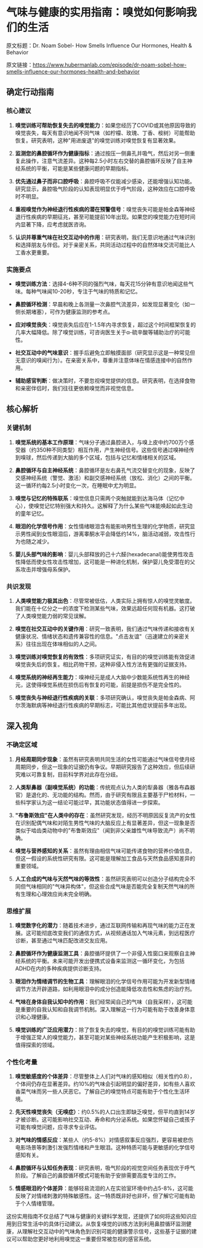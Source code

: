 # 气味与健康的实用指南：嗅觉如何影响我们的生活

原文标题：Dr. Noam Sobel- How Smells Influence Our Hormones, Health & Behavior

原文链接：https://www.hubermanlab.com/episode/dr-noam-sobel-how-smells-influence-our-hormones-health-and-behavior

<YouTube videoId="cS7cNaBrkxo" />

## 确定行动指南

### 核心建议

1. **嗅觉训练可帮助恢复失去的嗅觉能力**：如果您经历了COVID或其他原因导致的嗅觉丧失，每天有意识地闻不同气味（如柠檬、玫瑰、丁香、桉树）可能帮助恢复。研究表明，这种"用进废退"的嗅觉训练对嗅觉恢复有显著效果。

2. **监测您的鼻腔循环作为健康指标**：通过按压一侧鼻孔并吸气，然后对另一侧重复此操作，注意气流差异。这种每2.5小时左右交替的鼻腔循环反映了自主神经系统的平衡，可能是某些健康问题的早期指标。

3. **优先通过鼻子而非口腔呼吸**：鼻腔呼吸不仅能减少感染，还能增强认知功能。研究显示，鼻腔吸气阶段的认知表现明显优于呼气阶段，这种效应在口腔呼吸时不明显。

4. **重视嗅觉作为神经退行性疾病的潜在预警信号**：嗅觉丧失可能是帕金森等神经退行性疾病的早期征兆，甚至可能提前10年出现。如果您的嗅觉能力在短时间内显著下降，应考虑就医咨询。

5. **认识并尊重气味在社交互动中的作用**：研究表明，我们无意识地通过气味识别和选择朋友与伴侣。对于亲密关系，共同活动过程中的自然体味交流可能比人工香水更重要。

### 实施要点

- **嗅觉训练方法**：选择4-6种不同的强烈气味，每天花15分钟有意识地闻这些气味。每种气味闻10-20秒，专注于气味的特质和记忆。

- **鼻腔循环检测**：早晨和晚上各测量一次鼻腔气流差异，如发现显著变化（如一侧长期堵塞），可作为健康监测的参考点。

- **应对嗅觉丧失**：嗅觉丧失后应在1-1.5年内寻求恢复，超过这个时间框架恢复的几率大幅降低。除了嗅觉训练，可咨询医生关于α-硫辛酸等辅助治疗的可能性。

- **社交互动中的气味意识**：握手后避免立即触摸面部（研究显示这是一种常见但无意识的嗅闻行为）。在亲密关系中，尊重并注意体味在情感连接中的自然作用。

- **辅助感官判断**：做决策时，不要忽视嗅觉提供的信息。研究表明，在选择食物和亲密伴侣时，我们往往更依赖嗅觉而非视觉信息。

## 核心解析

### 关键机制

1. **嗅觉系统的基本工作原理**：气味分子通过鼻腔进入，与嗅上皮中约700万个感受器（约350种不同类型）相互作用，产生神经信号。这些信号通过嗅神经传到嗅球，然后传递到大脑的多个区域，包括与记忆和情绪相关的区域。

2. **鼻腔循环与自主神经系统**：鼻腔循环是左右鼻孔气流交替变化的现象，反映了交感神经系统（警觉、激活）和副交感神经系统（放松、消化）之间的平衡。这一循环约每2.5小时变化一次，在睡眠中尤为明显。

3. **嗅觉与记忆的特殊联系**：嗅觉信息只需两个突触就能到达海马体（记忆中心），使嗅觉记忆特别强大和持久。这解释了为什么某些气味能唤起如此生动的童年记忆。

4. **眼泪的化学信号作用**：女性情绪眼泪含有能影响男性生理的化学物质，研究显示男性闻到女性眼泪后，游离睾酮水平会降低约14%，脑活动减弱，攻击性行为也随之减少。

5. **婴儿头部气味的影响**：婴儿头部释放的己十六醛(hexadecanal)能使男性攻击性降低而使女性攻击性增加，这可能是一种进化机制，保护婴儿免受潜在的父系攻击并增强母系保护。

### 共识发现

1. **人类嗅觉能力极其出色**：尽管常被低估，人类实际上拥有惊人的嗅觉灵敏度。我们能在十亿分之一的浓度下检测某些气味，效果远超任何现有机器。这打破了人类嗅觉能力弱的常见误解。

2. **嗅觉在社交互动中的关键作用**：研究一致表明，我们通过气味传递和接收有关健康状况、情绪状态和遗传兼容性的信息。"点击友谊"（迅速建立的亲密关系）往往出现在体味相似的人之间。

3. **嗅觉训练对嗅觉恢复的有效性**：多项研究证实，有目的的嗅觉训练能有效促进嗅觉丧失后的恢复。相比药物干预，这种非侵入性方法有更强的证据支持。

4. **嗅觉系统的神经再生能力**：嗅神经元是成人大脑中少数能系统性再生的神经元，这使得嗅觉系统在损伤后有恢复的可能，前提是损伤不是完全性的。

5. **嗅觉丧失与神经退行性疾病的关联**：多项研究确认，嗅觉丧失是帕金森病、阿尔茨海默病等神经退行性疾病的早期标志，可能比其他症状提前多年出现。

## 深入视角

### 不确定区域

1. **月经周期同步现象**：虽然有研究表明共同生活的女性可能通过气味信号使月经周期同步，但这一现象的证据仍有争议。早期研究报告了这种效应，但后续研究难以可靠复制，目前科学界对此存在分歧。

2. **人类犁鼻器（副嗅觉系统）的功能**：传统观点认为人类的犁鼻器（雅各布森器官）是退化的、无功能的结构。然而，由于研究有限且主要基于尸检材料，一些科学家认为这一结论可能过早，其功能状态值得进一步探索。

3. **"布鲁斯效应"在人类中的存在**：虽然研究发现，经历不明原因反复流产的女性在识别配偶气味和对陌生男性气味的大脑反应上有显著差异，但这一现象是否类似于啮齿类动物中的"布鲁斯效应"（闻到非父亲雄性气味导致流产）尚不明确。

4. **嗅觉与营养感知的关系**：虽然有理由相信气味可能传递食物的营养价值信息，但这一假设的系统性研究有限。这可能是理解加工食品与天然食品感知差异的重要领域。

5. **人工合成的气味与天然气味的等效性**：虽然研究表明可以创造分子结构完全不同但气味相同的"气味异构体"，但这些合成气味是否能完全复制天然气味的所有生理和心理效应尚未完全明确。

### 思维扩展

1. **嗅觉数字化的潜力**：随着技术进步，通过互联网传输和再现气味的能力正在发展。这可能彻底改变我们的通信方式，从视频通话加入气味元素，到远程医疗诊断，甚至通过气味匹配改进交友应用。

2. **鼻腔循环作为健康监测工具**：鼻腔循环提供了一个非侵入性窗口来观察自主神经系统的平衡。未来可能开发出便携式设备来监测这一循环变化，为包括ADHD在内的多种疾病提供诊断支持。

3. **眼泪作为情绪调节的生物工具**：理解眼泪的化学信号作用可能为开发新型情绪调节方法开辟道路，如利用眼泪中的成分创造能降低攻击性和焦虑的治疗剂。

4. **气味在身体自我认知中的作用**：我们经常闻自己的气味（自我采样），这可能是重要的自我认知和自我调节机制。深入理解这一行为可能有助于改善身体意识和心理健康。

5. **嗅觉训练的广泛应用潜力**：除了恢复失去的嗅觉，有目的的嗅觉训练可能有助于增强正常人的嗅觉能力，甚至可能对某些神经系统功能产生积极影响，这是值得探索的领域。

### 个性化考量

1. **嗅觉敏感度的个体差异**：尽管整体上人们对气味的感知相似（相关性约0.8），个体间仍存在显著差异。约10%的气味会引起明显的偏好差异，如有些人喜欢香菜气味而另一些人厌恶它。了解自己的嗅觉特点可能有助于个性化生活环境。

2. **先天性嗅觉丧失（无嗅症）**：约0.5%的人口出生即缺乏嗅觉，但平均直到14岁才被诊断。这可能影响社交互动、寿命和内分泌系统。如果您怀疑自己或孩子可能有嗅觉问题，应寻求专业评估。

3. **对气味的情感反应**：某些人（约5-8%）对情感叙事反应强烈，更容易被悲伤电影场景等刺激引发强烈情绪和产生眼泪。这种特质可能与更敏感的化学信号感知有关。

4. **鼻腔循环与认知任务表现**：研究表明，吸气阶段的视觉空间任务表现优于呼气阶段。了解自己的鼻腔循环模式可能有助于安排需要高度专注的工作。

5. **情感眼泪的个体差异**：能够轻易流泪的人在实验室环境中约占5-8%，这可能反映了对情绪刺激的特殊敏感性。这一特质既非好也非坏，但了解它可能有助于个人情绪管理。

这份实用指南不仅总结了气味与健康的关键科学发现，还提供了如何将这些知识应用到日常生活中的具体行动建议。从恢复嗅觉的训练方法到利用鼻腔循环监测健康，从理解社交互动中的气味角色到识别可能的健康警示信号，这些基于证据的建议可以帮助您更好地利用嗅觉这一重要但常被忽视的感官系统。
